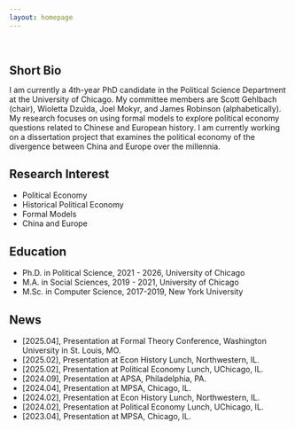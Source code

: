 ```yaml
---
layout: homepage
---
```


<h1 id="about-me"></h1>

<h2 style="margin: 60px 0px 10px;">Short Bio</h2>

I am currently a 4th-year PhD candidate in the Political Science Department at the University of Chicago. My committee members are Scott Gehlbach (chair), Wioletta Dzuida, Joel Mokyr, and James Robinson (alphabetically). My research focuses on using formal models to explore political economy questions related to Chinese and European history. I am currently working on a dissertation project that examines the political economy of the divergence between China and Europe over the millennia.

## Research Interest

- Political Economy 
- Historical Political Economy
- Formal Models
- China and Europe

## Education
- Ph.D. in Political Science, 2021 - 2026, University of Chicago
- M.A. in Social Sciences, 2019 - 2021, University of Chicago
- M.Sc. in Computer Science, 2017-2019, New York University

## News
- [2025.04], Presentation at Formal Theory Conference, Washington University in St. Louis, MO.
- [2025.02], Presentation at Econ History Lunch, Northwestern, IL. 
- [2025.02], Presentation at Political Economy Lunch, UChicago, IL.
- [2024.09], Presentation at APSA, Philadelphia, PA.
- [2024.04], Presentation at MPSA, Chicago, IL.
- [2024.02], Presentation at Econ History Lunch, Northwestern, IL.
- [2024.02], Presentation at Political Economy Lunch, UChicago, IL.
- [2023.04], Presentation at MPSA, Chicago, IL.
